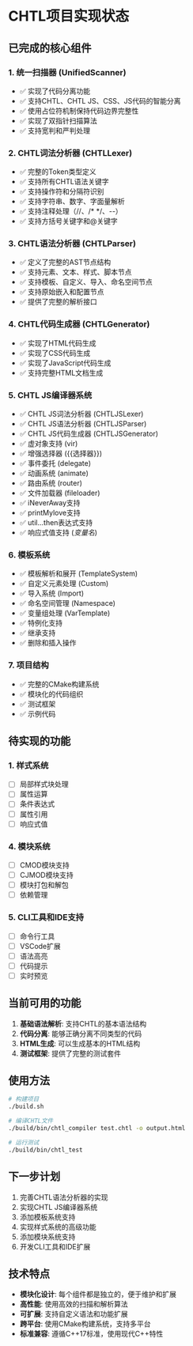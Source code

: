 # CHTL项目实现状态

## 已完成的核心组件

### 1. 统一扫描器 (UnifiedScanner)
- ✅ 实现了代码分离功能
- ✅ 支持CHTL、CHTL JS、CSS、JS代码的智能分离
- ✅ 使用占位符机制保持代码边界完整性
- ✅ 实现了双指针扫描算法
- ✅ 支持宽判和严判处理

### 2. CHTL词法分析器 (CHTLLexer)
- ✅ 完整的Token类型定义
- ✅ 支持所有CHTL语法关键字
- ✅ 支持操作符和分隔符识别
- ✅ 支持字符串、数字、字面量解析
- ✅ 支持注释处理（//、/* */、--）
- ✅ 支持方括号关键字和@关键字

### 3. CHTL语法分析器 (CHTLParser)
- ✅ 定义了完整的AST节点结构
- ✅ 支持元素、文本、样式、脚本节点
- ✅ 支持模板、自定义、导入、命名空间节点
- ✅ 支持原始嵌入和配置节点
- ✅ 提供了完整的解析接口

### 4. CHTL代码生成器 (CHTLGenerator)
- ✅ 实现了HTML代码生成
- ✅ 实现了CSS代码生成
- ✅ 实现了JavaScript代码生成
- ✅ 支持完整HTML文档生成

### 5. CHTL JS编译器系统
- ✅ CHTL JS词法分析器 (CHTLJSLexer)
- ✅ CHTL JS语法分析器 (CHTLJSParser)
- ✅ CHTL JS代码生成器 (CHTLJSGenerator)
- ✅ 虚对象支持 (vir)
- ✅ 增强选择器 ({{选择器}})
- ✅ 事件委托 (delegate)
- ✅ 动画系统 (animate)
- ✅ 路由系统 (router)
- ✅ 文件加载器 (fileloader)
- ✅ iNeverAway支持
- ✅ printMylove支持
- ✅ util...then表达式支持
- ✅ 响应式值支持 ($变量名$)

### 6. 模板系统
- ✅ 模板解析和展开 (TemplateSystem)
- ✅ 自定义元素处理 (Custom)
- ✅ 导入系统 (Import)
- ✅ 命名空间管理 (Namespace)
- ✅ 变量组处理 (VarTemplate)
- ✅ 特例化支持
- ✅ 继承支持
- ✅ 删除和插入操作

### 7. 项目结构
- ✅ 完整的CMake构建系统
- ✅ 模块化的代码组织
- ✅ 测试框架
- ✅ 示例代码

## 待实现的功能

### 1. 样式系统
- [ ] 局部样式块处理
- [ ] 属性运算
- [ ] 条件表达式
- [ ] 属性引用
- [ ] 响应式值

### 4. 模块系统
- [ ] CMOD模块支持
- [ ] CJMOD模块支持
- [ ] 模块打包和解包
- [ ] 依赖管理

### 5. CLI工具和IDE支持
- [ ] 命令行工具
- [ ] VSCode扩展
- [ ] 语法高亮
- [ ] 代码提示
- [ ] 实时预览

## 当前可用的功能

1. **基础语法解析**: 支持CHTL的基本语法结构
2. **代码分离**: 能够正确分离不同类型的代码
3. **HTML生成**: 可以生成基本的HTML结构
4. **测试框架**: 提供了完整的测试套件

## 使用方法

```bash
# 构建项目
./build.sh

# 编译CHTL文件
./build/bin/chtl_compiler test.chtl -o output.html

# 运行测试
./build/bin/chtl_test
```

## 下一步计划

1. 完善CHTL语法分析器的实现
2. 实现CHTL JS编译器系统
3. 添加模板系统支持
4. 实现样式系统的高级功能
5. 添加模块系统支持
6. 开发CLI工具和IDE扩展

## 技术特点

- **模块化设计**: 每个组件都是独立的，便于维护和扩展
- **高性能**: 使用高效的扫描和解析算法
- **可扩展**: 支持自定义语法和功能扩展
- **跨平台**: 使用CMake构建系统，支持多平台
- **标准兼容**: 遵循C++17标准，使用现代C++特性